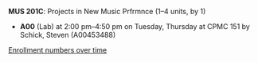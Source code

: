 **MUS 201C**: Projects in New Music Prfrmnce (1–4 units, by 1)

- **A00** (Lab) at 2:00 pm–4:50 pm on Tuesday, Thursday at CPMC 151 by Schick, Steven (A00453488)

[Enrollment numbers over time](./MUS201C.tsv)

